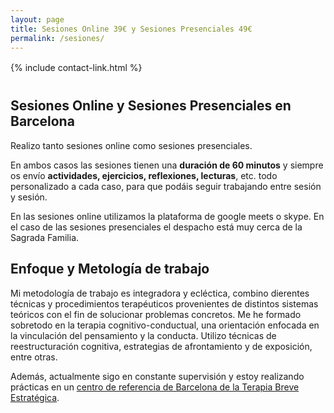 ```yaml
---
layout: page
title: Sesiones Online 39€ y Sesiones Presenciales 49€
permalink: /sesiones/
---
```


<div style="margin-top: 16px; margin-bottom: 40px;">
    {% include contact-link.html %}
</div>

## Sesiones Online y Sesiones Presenciales en Barcelona

Realizo tanto sesiones online como sesiones presenciales. 

En ambos casos las sesiones tienen una **duración de 60 minutos** y siempre os envío **actividades, ejercicios, reflexiones, lecturas**, etc. todo personalizado a cada caso, para que podáis seguir trabajando entre sesión y sesión. 

En las sesiones online utilizamos la plataforma de google meets o skype. En el caso de las sesiones presenciales el despacho está muy cerca de la Sagrada Familia.

## Enfoque y Metología de trabajo

Mi metodología de trabajo es integradora y ecléctica, combino dierentes técnicas y procedimientos terapéuticos provenientes de distintos sistemas teóricos con el fin de solucionar problemas concretos. Me he formado sobretodo en la terapia cognitivo-conductual, una orientación enfocada en la vinculación del pensamiento y la conducta. Utilizo técnicas de reestructuración cognitiva, estrategias de afrontamiento y de exposición, entre otras. 

Además, actualmente sigo en constante supervisión y estoy realizando prácticas en un [centro de referencia de Barcelona de la Terapia Breve Estratégica](https://www.juliapascual.com/).

